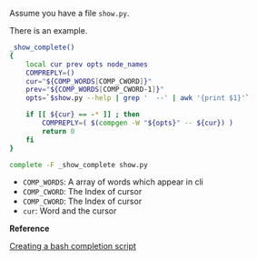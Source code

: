 Assume you have a file `show.py`.

There is an example.

~~~bash
_show_complete()
{
    local cur prev opts node_names
    COMPREPLY=()
    cur="${COMP_WORDS[COMP_CWORD]}"
    prev="${COMP_WORDS[COMP_CWORD-1]}"
    opts=`$show.py --help | grep '  --' | awk '{print $1}'`

    if [[ ${cur} == -* ]] ; then
        COMPREPLY=( $(compgen -W "${opts}" -- ${cur}) )
        return 0
    fi
}

complete -F _show_complete show.py
~~~

- `COMP_WORDS`: A array of words which appear in cli
- `COMP_CWORD`: The Index of cursor
- `COMP_CWORD`: The Index of cursor
- `cur`: Word and the cursor

**Reference**

[Creating a bash completion script](https://iridakos.com/programming/2018/03/01/bash-programmable-completion-tutorial)


